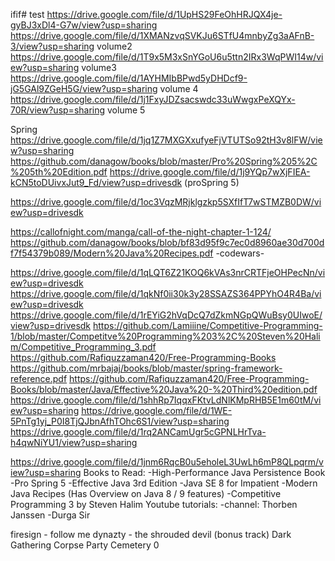 ifif# test
https://drive.google.com/file/d/1UpHS29FeOhHRJQX4je-gyBJ3xDl4-G7w/view?usp=sharing
https://drive.google.com/file/d/1XMANzvqSVKJu6STfU4mnbyZg3aAFnB-3/view?usp=sharing volume2
https://drive.google.com/file/d/1T9x5M3xSnYGoU6u5ttn2IRx3WqPWI14w/view?usp=sharing volume3
https://drive.google.com/file/d/1AYHMIbBPwd5yDHDcf9-jG5GAl9ZGeH5G/view?usp=sharing volume 4
https://drive.google.com/file/d/1j1FxyJDZsacswdc33uWwgxPeXQYx-70R/view?usp=sharing volume 5

Spring
https://drive.google.com/file/d/1jq1Z7MXGXxufyeFjVTUTSo92tH3v8lFW/view?usp=sharing
https://github.com/danagow/books/blob/master/Pro%20Spring%205%2C%205th%20Edition.pdf
https://drive.google.com/file/d/1j9YQp7wXjFIEA-kCN5toDUivxJut9_Fd/view?usp=drivesdk (proSpring 5)

https://drive.google.com/file/d/1oc3VqzMRjklgzkp5SXfIfT7wSTMZB0DW/view?usp=drivesdk

https://callofnight.com/manga/call-of-the-night-chapter-1-124/
https://github.com/danagow/books/blob/bf83d95f9c7ec0d8960ae30d700df7f54379b089/Modern%20Java%20Recipes.pdf
-codewars-

https://drive.google.com/file/d/1qLQT6Z21KOQ6kVAs3nrCRTFjeOHPecNn/view?usp=drivesdk
https://drive.google.com/file/d/1qkNf0ii30k3y28SSAZS364PPYhO4R4Ba/view?usp=drivesdk
https://drive.google.com/file/d/1rEYiG2hVqDcQ7dZkmNGpQWuBsy0UIwoE/view?usp=drivesdk
https://github.com/Lamiiine/Competitive-Programming-1/blob/master/Competitve%20Programming%203%2C%20Steven%20Halim/Competitive_Programming_3.pdf
https://github.com/Rafiquzzaman420/Free-Programming-Books
https://github.com/mrbajaj/books/blob/master/spring-framework-reference.pdf
https://github.com/Rafiquzzaman420/Free-Programming-Books/blob/master/Java/Effective%20Java%20-%20Third%20edition.pdf
https://drive.google.com/file/d/1shhRp7IqqxFKtvLdNlKMpRHB5E1m60tM/view?usp=sharing
https://drive.google.com/file/d/1WE-5PnTg1yj_P0I8TjQJbnAfhTOhc6S1/view?usp=sharing
https://drive.google.com/file/d/1rq2ANCamUgr5cGPNLHrTva-h4qwNiYU1/view?usp=sharing

https://drive.google.com/file/d/1jnm6RqcB0u5eholeL3UwLh6mP8QLpqrm/view?usp=sharing
Books to Read:
  -High-Performance Java Persistence Book 
  -Pro Spring 5
  -Effective Java 3rd Edition
  -Java SE 8 for Impatient
  -Modern Java Recipes (Has Overview on Java 8 / 9 features)
  -Competitive Programming 3 by Steven Halim
Youtube tutorials:
  -channel:  Thorben Janssen
  -Durga Sir


firesign - follow me
dynazty - the shrouded devil (bonus track)
Dark Gathering 
Corpse Party Cemetery 0 
